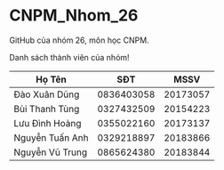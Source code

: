 # CNPM_Nhom_26
GitHub của nhóm 26, môn học CNPM. 

Danh sách thành viên của nhóm!

Họ Tên | SĐT | MSSV 
--- | --- | --- 
Đào Xuân Dũng | 0836403058 | 20173057 
Bùi Thanh Tùng | 0327432509 | 20154223  
Lưu Đình Hoàng | 0355022160 | 20173137
Nguyễn Tuấn Anh | 	0329218897 | 20183866  
Nguyễn Vũ Trung| 0865624380 | 20183844
